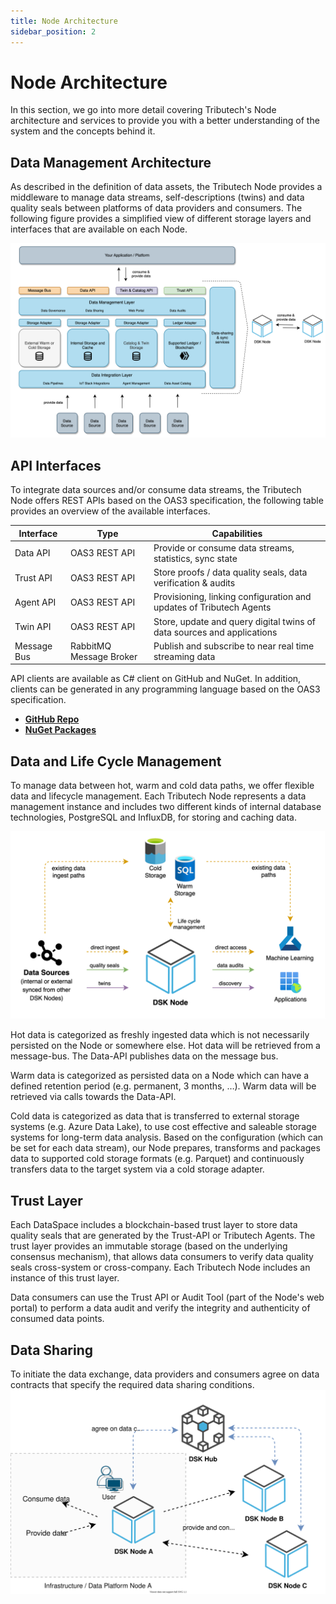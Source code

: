 ```yaml
---
title: Node Architecture
sidebar_position: 2
---
```


# Node Architecture

In this section, we go into more detail covering Tributech's Node architecture and services to provide you with a better understanding of the system and the concepts behind it.

## Data Management Architecture

As described in the definition of data assets, the Tributech Node provides a middleware to manage data streams, self-descriptions (twins) and data quality seals between platforms of data providers and consumers. The following figure provides a simplified view of different storage layers and interfaces that are available on each Node.

![Data Management Architecture](../img/introduction/datamgmt_architecture.png)

## API Interfaces

To integrate data sources and/or consume data streams, the Tributech Node offers REST APIs based on the OAS3 specification, the following table provides an overview of the available interfaces.

| Interface   | Type                    | Capabilities                                                           |
| ----------- | ----------------------- | ---------------------------------------------------------------------- |
| Data API    | OAS3 REST API           | Provide or consume data streams, statistics, sync state                |
| Trust API   | OAS3 REST API           | Store proofs / data quality seals, data verification & audits          |
| Agent API   | OAS3 REST API           | Provisioning, linking configuration and updates of Tributech Agents    |
| Twin API    | OAS3 REST API           | Store, update and query digital twins of data sources and applications |
| Message Bus | RabbitMQ Message Broker | Publish and subscribe to near real time streaming data                 |

API clients are available as C# client on GitHub and NuGet. In addition, clients can be generated in any programming language based on the OAS3 specification.

- [**GitHub Repo**](https://github.com/tributech-solutions/tributech-dsk-api-clients)
- [**NuGet Packages**](https://www.nuget.org/profiles/Tributech)

## Data and Life Cycle Management

To manage data between hot, warm and cold data paths, we offer flexible data and lifecycle management. Each Tributech Node represents a data management instance and includes two different kinds of internal database technologies, PostgreSQL and InfluxDB, for storing and caching data.

![Lifecycle Management](../img/introduction/lifecycle_mgmt.png)

Hot data is categorized as freshly ingested data which is not necessarily persisted on the Node or somewhere else. Hot data will be retrieved from a message-bus. The Data-API publishes data on the message bus.

Warm data is categorized as persisted data on a Node which can have a defined retention period (e.g. permanent, 3 months, …). Warm data will be retrieved via calls towards the Data-API.

Cold data is categorized as data that is transferred to external storage systems (e.g. Azure Data Lake), to use cost effective and saleable storage systems for long-term data analysis. Based on the configuration (which can be set for each data stream), our Node prepares, transforms and packages data to supported cold storage formats (e.g. Parquet) and continuously transfers data to the target system via a cold storage adapter.

## Trust Layer

Each DataSpace includes a blockchain-based trust layer to store data quality seals that are generated by the Trust-API or Tributech Agents. The trust layer provides an immutable storage (based on the underlying consensus mechanism), that allows data consumers to verify data quality seals cross-system or cross-company. Each Tributech Node includes an instance of this trust layer.

Data consumers can use the Trust API or Audit Tool (part of the Node's web portal) to perform a data audit and verify the integrity and authenticity of consumed data points.

## Data Sharing
To initiate the data exchange, data providers and consumers agree on data contracts that specify the required data sharing conditions.
![Node Architecture](../img/introduction/node_architecture.svg)